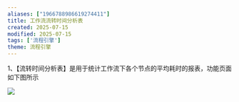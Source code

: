 ```yaml
---
aliases: ["1966788986619274411"]
title: 工作流流转时间分析表
created: 2025-07-15
modified: 2025-07-15
tags: ['流程引擎']
theme: 流程引擎
---
```


1、【流转时间分析表】是用于统计工作流下各个节点的平均耗时的报表，功能页面如下图所示

![](https://myhelpdoc.oss-cn-heyuan.aliyuncs.com/mdimages/d2e3e99834387c531050da17d397b149.jpg)

